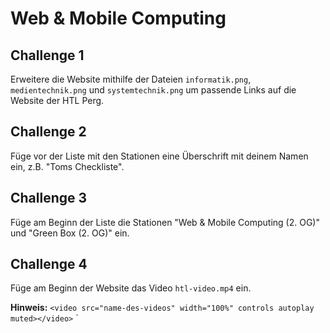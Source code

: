 # Web & Mobile Computing

## Challenge 1

Erweitere die Website mithilfe der Dateien `informatik.png`, `medientechnik.png` und `systemtechnik.png` um passende Links auf die Website der HTL Perg.

## Challenge 2

Füge vor der Liste mit den Stationen eine Überschrift mit deinem Namen ein, z.B. "Toms Checkliste".

## Challenge 3

Füge am Beginn der Liste die Stationen "Web & Mobile Computing (2. OG)" und "Green Box (2. OG)" ein.

## Challenge 4

Füge am Beginn der Website das Video `htl-video.mp4` ein.

**Hinweis:** `<video src="name-des-videos" width="100%" controls autoplay muted></video>`
`
